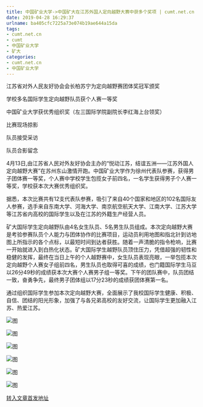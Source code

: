 ```yaml
---
title: 中国矿业大学->中国矿大在江苏外国人定向越野大赛中获多个奖项 | cumt.net.cn
date: 2019-04-28 16:29:37
urlname: ba405cfc7225a73e074b19ae644a15da
tags: 
- cumt.net.cn
- cumt
- 中国矿业大学
- 矿大
categories:
- cumt.net.cn
- 中国矿业大学
---
```


江苏省对外人民友好协会会长柏苏宁为定向越野赛团体奖冠军颁奖

学校多名国际学生定向越野队员获个人赛一等奖

中国矿业大学获优秀组织奖（左三国际学院副院长李红海上台领奖）

比赛现场掠影

队员接受采访

队员合影留念

4月13日,由江苏省人民对外友好协会主办的“悦动江苏，结谊五洲——江苏外国人定向越野大赛”在苏州东山激情开跑。中国矿业大学作为徐州代表队参赛，获得男子团体赛一等奖，个人赛中学校学生包揽女子前四名，一名学生获得男子个人赛一等奖，学校获本次大赛优秀组织奖。

据悉，本次比赛共有12支代表队参赛，吸引了来自40个国家和地区的102名国际友人参赛，选手来自东南大学、河海大学、南京航空航天大学、江南大学、江苏大学等江苏省内高校的国际学生以及在江苏的外籍生产经营人员。

矿大国际学生定向越野队由4名女生队员、5名男生队员组成。本次定向越野大赛是考验参赛队员个人能力与团体协作的比赛项目，运动员利用地图和指北针到访地图上所指示的各个点标，以最短时间到达者获胜。随着一声清脆的指令枪响，比赛一开始就进入到白热化状态。矿大国际学生越野队员顶住压力，凭借超强的韧性和稳健的发挥，最终在当日上午的个人越野赛中，女生队员表现亮眼，一举包揽本次定向越野个人赛女子组前四名，男生队员也取得可喜的成绩，也门籍国际学生马豆以26分49秒的成绩获本次大赛个人赛男子组一等奖。下午的团队赛中，队员团结一致，奋勇争先，最终男子团体组以17分23秒的成绩获团体赛第一名。

通过组织国际学生参加本次定向越野大赛，全面展示了我校国际学生健康、积极、自信、团结的阳光形象，加强了与各兄弟高校的友好交流，让国际学生更加融入江苏、热爱江苏。

![图](http://xwzx.cumt.edu.cn/_upload/article/images/1e/9a/14d2c0574ea19d15ab08d233ed24/3c9bcb19-f7ea-43be-921c-ece89a9b8e37.jpg)

![图](http://xwzx.cumt.edu.cn/_upload/article/images/1e/9a/14d2c0574ea19d15ab08d233ed24/100dae05-6991-4c4b-af8e-69f13b051b34.jpg)

![图](http://xwzx.cumt.edu.cn/_upload/article/images/1e/9a/14d2c0574ea19d15ab08d233ed24/7d034976-5a62-4d7e-9a41-ec9deb75e20a.jpg)

![图](http://xwzx.cumt.edu.cn/_upload/article/images/1e/9a/14d2c0574ea19d15ab08d233ed24/01fb9aa0-314d-450a-ad56-20441c5a0a4e.jpg)

![图](http://xwzx.cumt.edu.cn/_upload/article/images/1e/9a/14d2c0574ea19d15ab08d233ed24/24cb71e6-3d08-4334-b707-9dfa345a92a1.jpg)

![图](http://xwzx.cumt.edu.cn/_upload/article/images/1e/9a/14d2c0574ea19d15ab08d233ed24/31d973f5-ffb1-4607-a7b4-79dc77fbfcc0.jpg)

[转入文章首发地址](http://xwzx.cumt.edu.cn/f0/b5/c513a520373/page.htm)